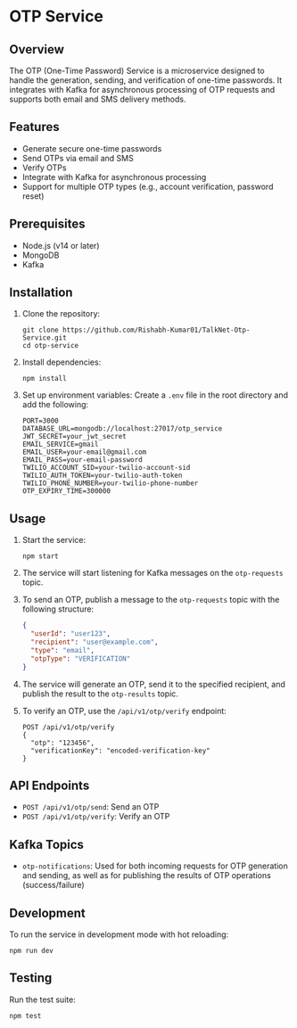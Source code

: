# OTP Service

## Overview

The OTP (One-Time Password) Service is a microservice designed to handle the generation, sending, and verification of one-time passwords. It integrates with Kafka for asynchronous processing of OTP requests and supports both email and SMS delivery methods.

## Features

- Generate secure one-time passwords
- Send OTPs via email and SMS
- Verify OTPs
- Integrate with Kafka for asynchronous processing
- Support for multiple OTP types (e.g., account verification, password reset)

## Prerequisites

- Node.js (v14 or later)
- MongoDB
- Kafka

## Installation

1. Clone the repository:

   ```
   git clone https://github.com/Rishabh-Kumar01/TalkNet-Otp-Service.git
   cd otp-service
   ```

2. Install dependencies:

   ```
   npm install
   ```

3. Set up environment variables:
   Create a `.env` file in the root directory and add the following:
   ```
   PORT=3000
   DATABASE_URL=mongodb://localhost:27017/otp_service
   JWT_SECRET=your_jwt_secret
   EMAIL_SERVICE=gmail
   EMAIL_USER=your-email@gmail.com
   EMAIL_PASS=your-email-password
   TWILIO_ACCOUNT_SID=your-twilio-account-sid
   TWILIO_AUTH_TOKEN=your-twilio-auth-token
   TWILIO_PHONE_NUMBER=your-twilio-phone-number
   OTP_EXPIRY_TIME=300000
   ```

## Usage

1. Start the service:

   ```
   npm start
   ```

2. The service will start listening for Kafka messages on the `otp-requests` topic.

3. To send an OTP, publish a message to the `otp-requests` topic with the following structure:

   ```json
   {
     "userId": "user123",
     "recipient": "user@example.com",
     "type": "email",
     "otpType": "VERIFICATION"
   }
   ```

4. The service will generate an OTP, send it to the specified recipient, and publish the result to the `otp-results` topic.

5. To verify an OTP, use the `/api/v1/otp/verify` endpoint:
   ```
   POST /api/v1/otp/verify
   {
     "otp": "123456",
     "verificationKey": "encoded-verification-key"
   }
   ```

## API Endpoints

- `POST /api/v1/otp/send`: Send an OTP
- `POST /api/v1/otp/verify`: Verify an OTP

## Kafka Topics

- `otp-notifications`: Used for both incoming requests for OTP generation and sending, as well as for publishing the results of OTP operations (success/failure)

## Development

To run the service in development mode with hot reloading:

```
npm run dev
```

## Testing

Run the test suite:

```
npm test
```


